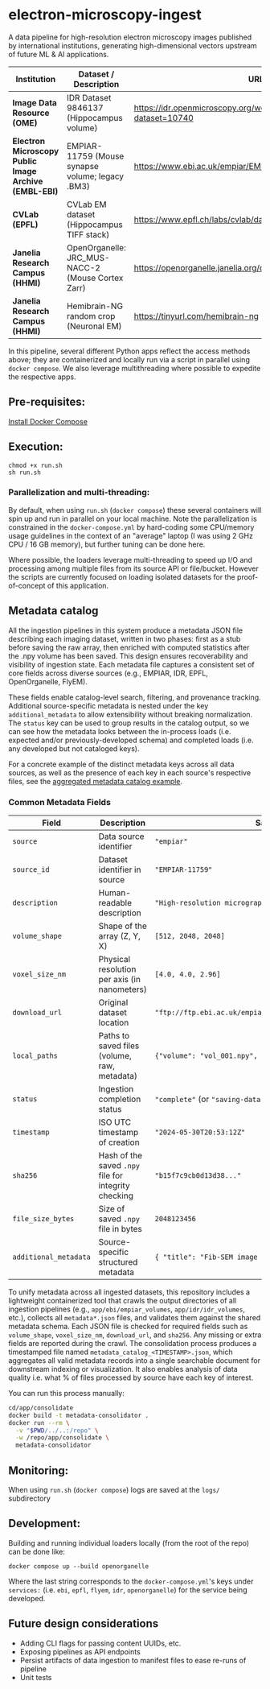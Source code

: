# electron-microscopy-ingest

A data pipeline for high-resolution electron microscopy images published by international institutions, generating high-dimensional vectors upstream of future ML & AI applications.

| Institution                             | Dataset / Description                                | URL                                                                                                                                                    | Format               | Access Method                                |
|-----------------------------------------|------------------------------------------------------|--------------------------------------------------------------------------------------------------------------------------------------------------------|----------------------|-----------------------------------------------|
| **Image Data Resource (OME)**           | IDR Dataset 9846137 (Hippocampus volume)             | https://idr.openmicroscopy.org/webclient/img_detail/9846137/?dataset=10740                                                                               | OME-TIFF             | OME REST API (HTTP⁺JSON)                     |
| **Electron Microscopy Public Image Archive (EMBL-EBI)** | EMPIAR-11759 (Mouse synapse volume; legacy .BM3)      | https://www.ebi.ac.uk/empiar/EMPIAR-11759/                                                                                                             | BM3 (legacy)         | FTP (ftp.ebi.ac.uk → /world_availability/)    |
| **CVLab (EPFL)**                        | CVLab EM dataset (Hippocampus TIFF stack)            | https://www.epfl.ch/labs/cvlab/data/data-em/                                                                                                            | TIFF stack           | Direct HTTP download                          |
| **Janelia Research Campus (HHMI)**      | OpenOrganelle: JRC_MUS-NACC-2 (Mouse Cortex Zarr)     | https://openorganelle.janelia.org/datasets/jrc_mus-nacc-2                                                                                                | Consolidated Zarr    | S3 (anonymous via s3fs)                       |
| **Janelia Research Campus (HHMI)**      | Hemibrain-NG random crop (Neuronal EM)               | https://tinyurl.com/hemibrain-ng                                                                                                                        | Zarr / Precomputed Blocks | HTTP (REST) or S3 (anonymous via s3fs)        |


In this pipeline, several different Python apps reflect the access methods above; they are containerized and locally run via a script in parallel using `docker compose`. We also leverage multithreading where possible to expedite the respective apps.

## Pre-requisites:

[Install Docker Compose](https://docs.docker.com/compose/install/)

## Execution:

```
chmod +x run.sh
sh run.sh
```

### Parallelization and multi-threading:
By default, when using `run.sh` (`docker compose`) these several containers will spin up and run in parallel on your local machine. Note the parallelization is constrained in the `docker-compose.yml` by hard-coding some CPU/memory usage guidelines in the context of an "average" laptop (I was using 2 GHz CPU / 16 GB memory), but further tuning can be done here.

Where possible, the loaders leverage multi-threading to speed up I/O and processing among multiple files from its source API or file/bucket. However the scripts are currently focused on loading isolated datasets for the proof-of-concept of this application.

## Metadata catalog

All the ingestion pipelines in this system produce a metadata JSON file describing each imaging dataset, written in two phases: first as a stub before saving the raw array, then enriched with computed statistics after the .npy volume has been saved. This design ensures recoverability and visibility of ingestion state. Each metadata file captures a consistent set of core fields across diverse sources (e.g., EMPIAR, IDR, EPFL, OpenOrganelle, FlyEM). 

These fields enable catalog-level search, filtering, and provenance tracking. Additional source-specific metadata is nested under the key `additional_metadata` to allow extensibility without breaking normalization. The `status` key can be used to group results in the catalog output, so we can see how the metadata looks between the in-process loads (i.e. expected and/or previously-developed schema) and completed loads (i.e. any developed but not cataloged keys).

For a concrete example of the distinct metadata keys across all data sources, as well as the presence of each key in each source's respective files, see the [aggregated metadata catalog example](./app/consolidate/metadata_catalog_20250603_040250.json).

### Common Metadata Fields

| Field              | Description                                                 | Sample Value                                                  |
|-------------------|-------------------------------------------------------------|---------------------------------------------------------------|
| `source`          | Data source identifier                                      | `"empiar"`                                                    |
| `source_id`       | Dataset identifier in source                                | `"EMPIAR-11759"`                                              |
| `description`     | Human-readable description                                  | `"High-resolution micrograph of a cell structure"`            |
| `volume_shape`    | Shape of the array (Z, Y, X)                                | `[512, 2048, 2048]`                                           |
| `voxel_size_nm`   | Physical resolution per axis (in nanometers)                | `[4.0, 4.0, 2.96]`                                            |
| `download_url`    | Original dataset location                                   | `"ftp://ftp.ebi.ac.uk/empiar/world_availability/11759/data/..."` |
| `local_paths`     | Paths to saved files (volume, raw, metadata)                | `{"volume": "vol_001.npy", "raw": "raw_001.tif", ...}`        |
| `status`          | Ingestion completion status                                 | `"complete"` (or `"saving-data"` / `"error: ..."` for stubs) |
| `timestamp`       | ISO UTC timestamp of creation                               | `"2024-05-30T20:53:12Z"`                                      |
| `sha256`          | Hash of the saved `.npy` file for integrity checking        | `"b15f7c9cb0d13d38..."`                                       |
| `file_size_bytes` | Size of saved `.npy` file in bytes                          | `2048123456`                                                  |
| `additional_metadata` | Source-specific structured metadata                     | `{ "title": "Fib-SEM image of mouse cortex", ... }`           |


To unify metadata across all ingested datasets, this repository includes a lightweight containerized tool that crawls the output directories of all ingestion pipelines (e.g., `app/ebi/empiar_volumes`, `app/idr/idr_volumes`, etc.), collects all `metadata*.json` files, and validates them against the shared metadata schema. Each JSON file is checked for required fields such as `volume_shape`, `voxel_size_nm`, `download_url`, and `sha256`. Any missing or extra fields are reported during the crawl. The consolidation process produces a timestamped file named `metadata_catalog_<TIMESTAMP>.json`, which aggregates all valid metadata records into a single searchable document for downstream indexing or visualization. It also enables analysis of data quality i.e. what % of files processed by source have each key of interest.

You can run this process manually:
```bash
cd/app/consolidate
docker build -t metadata-consolidator .
docker run --rm \
  -v "$PWD/../..:/repo" \
  -w /repo/app/consolidate \
  metadata-consolidator
```

## Monitoring:

When using `run.sh` (`docker compose`) logs are saved at the `logs/` subdirectory

## Development:

Building and running individual loaders locally (from the root of the repo) can be done like:
```
docker compose up --build openorganelle
```
Where the last string corresponds to the `docker-compose.yml`'s keys under `services:` (i.e. `ebi`, `epfl`, `flyem`, `idr`, `openorganelle`) for the service being developed.

## Future design considerations

* Adding CLI flags for passing content UUIDs, etc.
* Exposing pipelines as API endpoints
* Persist artifacts of data ingestion to manifest files to ease re-runs of pipeline
* Unit tests